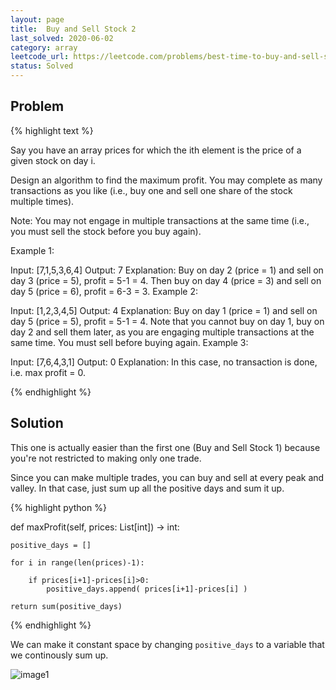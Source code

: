 ```yaml
---
layout: page
title:  Buy and Sell Stock 2
last_solved: 2020-06-02
category: array
leetcode_url: https://leetcode.com/problems/best-time-to-buy-and-sell-stock-ii
status: Solved
---
```




Problem
-------

{% highlight text %}

Say you have an array prices for which the ith element is the price of a given stock on day i.

Design an algorithm to find the maximum profit. You may complete as many transactions as you like (i.e., buy one and sell one share of the stock multiple times).

Note: You may not engage in multiple transactions at the same time (i.e., you must sell the stock before you buy again).

Example 1:

Input: [7,1,5,3,6,4]
Output: 7
Explanation: Buy on day 2 (price = 1) and sell on day 3 (price = 5), profit = 5-1 = 4.
             Then buy on day 4 (price = 3) and sell on day 5 (price = 6), profit = 6-3 = 3.
Example 2:

Input: [1,2,3,4,5]
Output: 4
Explanation: Buy on day 1 (price = 1) and sell on day 5 (price = 5), profit = 5-1 = 4.
             Note that you cannot buy on day 1, buy on day 2 and sell them later, as you are
             engaging multiple transactions at the same time. You must sell before buying again.
Example 3:

Input: [7,6,4,3,1]
Output: 0
Explanation: In this case, no transaction is done, i.e. max profit = 0.

{% endhighlight %}

Solution
----------

This one is actually easier than the first one (Buy and Sell Stock 1) because you're not restricted to making only one trade.

Since you can make multiple trades, you can buy and sell at every peak and valley. In that case, just sum up all the positive days and sum it up.

{% highlight python %}

def maxProfit(self, prices: List[int]) -> int:
    
    positive_days = []
    
    for i in range(len(prices)-1):
        
        if prices[i+1]-prices[i]>0:
            positive_days.append( prices[i+1]-prices[i] )
        
    return sum(positive_days)

{% endhighlight %}

We can make it constant space by changing ```positive_days``` to a variable that we continously sum up.

![image1]()
